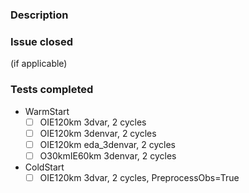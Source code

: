 ### Description

### Issue closed

(if applicable)

### Tests completed
 - WarmStart
   - [ ] OIE120km 3dvar, 2 cycles
   - [ ] OIE120km 3denvar, 2 cycles
   - [ ] OIE120km eda_3denvar, 2 cycles
   - [ ] O30kmIE60km 3denvar, 2 cycles
 - ColdStart
   - [ ] OIE120km 3dvar, 2 cycles, PreprocessObs=True

